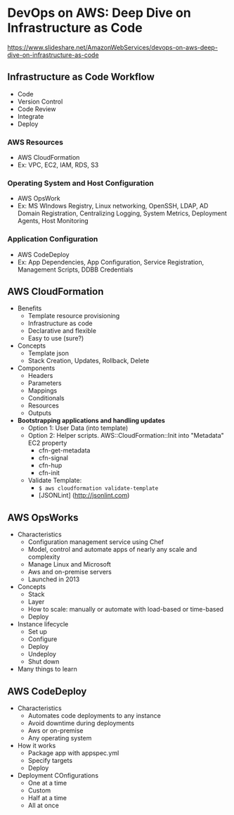 # DevOps on AWS: Deep Dive on Infrastructure as Code

https://www.slideshare.net/AmazonWebServices/devops-on-aws-deep-dive-on-infrastructure-as-code  

## Infrastructure as Code Workflow
* Code
* Version Control
* Code Review
* Integrate
* Deploy
  
### AWS Resources   
* AWS CloudFormation   
* Ex: VPC, EC2, IAM, RDS, S3

### Operating System and Host Configuration  
* AWS OpsWork  
* Ex: MS WIndows Registry, Linux networking, OpenSSH, LDAP, AD Domain Registration, Centralizing Logging, System Metrics, Deployment Agents, Host Monitoring

### Application Configuration  
* AWS CodeDeploy  
* Ex: App Dependencies, App Configuration, Service Registration, Management Scripts, DDBB Credentials

## AWS CloudFormation
* Benefits
  - Template resource provisioning
  - Infrastructure as code
  - Declarative and flexible
  - Easy to use (sure?)
* Concepts
  - Template json
  - Stack Creation, Updates, Rollback, Delete
* Components
  - Headers
  - Parameters
  - Mappings
  - Conditionals
  - Resources
  - Outputs
* **Bootstrapping applications and handling updates**
  - Option 1: User Data (into template)
  - Option 2: Helper scripts. AWS::CloudFormation::Init into "Metadata" EC2 property
	* cfn-get-metadata
	* cfn-signal
	* cfn-hup
	* cfn-init
  - Validate Template: 
    * `$ aws cloudformation validate-template`
	* [JSONLint] (http://jsonlint.com)

## AWS OpsWorks
* Characteristics
  - Configuration management service using Chef
  - Model, control and automate apps of nearly any scale and complexity
  - Manage Linux and Microsoft
  - Aws and on-premise servers
  - Launched in 2013
* Concepts
  - Stack
  - Layer
  - How to scale: manually or automate with load-based or time-based
  - Deploy
* Instance  lifecycle
  - Set up
  - Configure
  - Deploy
  - Undeploy
  - Shut down
* Many things to learn
  
## AWS CodeDeploy
* Characteristics
  - Automates code deployments to any instance
  - Avoid downtime during deployments
  - Aws or on-premise
  - Any operating system
* How it works
  - Package app with appspec.yml
  - Specify targets
  - Deploy
* Deployment COnfigurations
  - One at a time
  - Custom
  - Half at a time
  - All at once
  


  

  